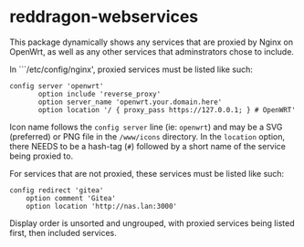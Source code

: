 # reddragon-webservices
 
This package dynamically shows any services that are proxied by Nginx on OpenWrt, as well as any other services 
that adminstrators chose to include.

In ```/etc/config/nginx', proxied services must be listed like such: 

    config server 'openwrt'
	       option include 'reverse_proxy'
	       option server_name 'openwrt.your.domain.here'
	       option location '/ { proxy_pass https://127.0.0.1; } # OpenWRT'

Icon name follows the ```config server``` line (ie: ```openwrt```) and may be a SVG (preferred) or PNG file in 
the ```/www/icons``` directory.  In the ```location``` option, there NEEDS to be a hash-tag (```#```) followed by 
a short name of the service being proxied to.

For services that are not proxied, these services must be listed like such:

    config redirect 'gitea'
    	option comment 'Gitea'
    	option location 'http://nas.lan:3000'

Display order is unsorted and ungrouped, with proxied services being listed first, then included services.
